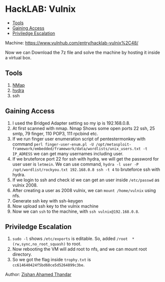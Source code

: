 # HackLAB: Vulnix

- [Tools](#tools)
- [Gaining Access](#gaining-ccess)
- [Priviledge Escalation](#priviledge-escalation)

Machine: https://www.vulnhub.com/entry/hacklab-vulnix%2C48/

Now we can Download the 7z file and solve the machine by hosting it inside a virtual box.
## Tools
1. [NMap](https://nmap.org/)
2. [hydra](https://github.com/vanhauser-thc/thc-hydra)
3. ssh

## Gaining Access
1. I used the Bridged Adapter setting so my ip is 192.168.0.8.
2. At first scanned with nmap. Nmap Shows some open ports 22 ssh, 25 smtp, 79 finger, 110 POP3, 111 rpcbind etc. 
3. If we run finger user enumeration script of pentestermonkey with command `perl finger-user-enum.pl -U /opt/metasploit-framework/embedded/framework/data/wordlists/unix_users.txt -t IP_ADRESS` we can get many usernames including user.
4. If we bruteforce port 22 for ssh with hydra, we will get the password for user user is `letmein`. We can use command, `hydra -l user -P /opt/wordlist/rockyou.txt 192.168.0.8 ssh -t 4` to bruteforce ssh with hydra.
5. If we login to ssh and check id we can get an user inside `/etc/passwd` as vulnix 2008.
6. After creating a user as 2008 vulnix, we can `mount /home/vulnix` using nfs. 
7. Generate ssh key with ssh-keygen
8. Now upload ssh key to the vulnix machine 
9. Now we can `ssh` to the machine, with `ssh vulnix@192.168.0.8`.
    
## Priviledge Escalation  
1. `sudo -l` shows `/etc/exports` is editable. So, added `/root  *(rw,sync,no_root_squash)` to root.
2. Now rebooting the VM will add root to nfs, and we can mount root directory. 
3. So we got the flag inside `trophy.txt` is `cc614640424f5bd60ce5d5264899c3be`.

Author: [Zishan Ahamed Thandar](https://github.com/ZishanAdThandar/WriteUps/tree/main?tab=readme-ov-file#about-me)




